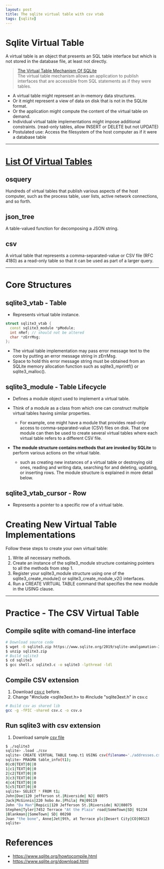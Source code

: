 ```yaml
---
layout: post
title: The sqlite virtual table with csv vtab
tags: [sqlite]
---
```


# Sqlite Virtual Table
A virtual table is an object that presents an SQL table interface but which is not stored in the database file, at least not directly.
> [The Virtual Table Mechanism Of SQLite](https://sqlite.org/vtab.html)  
> The virtual table mechanism allows an application to publish interfaces that are accessible from SQL statements as if they were tables.

- A virtual table might represent an in-memory data structures.
- Or it might represent a view of data on disk that is not in the SQLite format.
- Or the application might compute the content of the virtual table on demand.
- Individual virtual table implementations might impose additional constraints. (read-only tables, allow INSERT or DELETE but not UPDATE)
- Postulated use: Access the filesystem of the host computer as if it were a database table

---

# [List Of Virtual Tables](https://sqlite.org/vtablist.html)
## osquery
Hundreds of virtual tables that publish various aspects of the host computer, such as the process table, user lists, active network connections, and so forth.

## json_tree
A table-valued function for decomposing a JSON string.

## csv
A virtual table that represents a comma-separated-value or CSV file (RFC 4180) as a read-only table so that it can be used as part of a larger query.

---

# Core Structures
##  sqlite3_vtab - Table
- Represents virtual table instance.
```cpp
struct sqlite3_vtab {
  const sqlite3_module *pModule;
  int nRef; // should not be altered 
  char *zErrMsg;
};
```
- The virtual table implementation may pass error message text to the core by putting an error message string in zErrMsg.
- Space to hold this error message string must be obtained from an SQLite memory allocation function such as sqlite3_mprintf() or sqlite3_malloc(). 

## sqlite3_module - Table Lifecycle
- Defines a module object used to implement a virtual table.
- Think of a module as a class from which one can construct multiple virtual tables having similar properties.
	- For example, one might have a module that provides read-only access to comma-separated-value (CSV) files on disk. That one module can then be used to create several virtual tables where each virtual table refers to a different CSV file.

- **The module structure contains methods that are invoked by SQLite** to perform various actions on the virtual table.
	- such as creating new instances of a virtual table or destroying old ones, reading and writing data, searching for and deleting, updating, or inserting rows. The module structure is explained in more detail below.

## sqlite3_vtab_cursor - Row
- Represents a pointer to a specific row of a virtual table.


# Creating New Virtual Table Implementations
Follow these steps to create your own virtual table:
1. Write all necessary methods.
2. Create an instance of the sqlite3_module structure containing pointers to all the methods from step 1.
3. Register your sqlite3_module structure using one of the sqlite3_create_module() or sqlite3_create_module_v2() interfaces.
4. Run a CREATE VIRTUAL TABLE command that specifies the new module in the USING clause.

---

# Practice - The CSV Virtual Table
## Compile sqlite with comand-line interface
```sh
# Download source code
$ wget -O sqlite3.zip https://www.sqlite.org/2019/sqlite-amalgamation-3270200.zip
$ unzip sqlite3.zip
# Build sqlite3
$ cd sqlite3
$ gcc shell.c sqlite3.c -o sqlite3 -lpthread -ldl
```

## Compile CSV extension
1. Download [csv.c](https://www.sqlite.org/src/artifact?ci=trunk&filename=ext/misc/csv.c) before.
2. Change "#include <sqlite3ext.h> to #include "sqlite3ext.h" in csv.c
```sh
# Build csv as shared lib
gcc -g -fPIC -shared csv.c -o csv.o
```

## Run sqlite3 with csv extension
1. Download sample [csv file](https://people.sc.fsu.edu/~jburkardt/data/csv/addresses.csv)
```sh
$ ./sqlite3
sqlite> .load ./csv
sqlite> CREATE VIRTUAL TABLE temp.t1 USING csv(filename='./addresses.csv');
sqlite> PRAGMA table_info(t1);
0|c0|TEXT|0||0
1|c1|TEXT|0||0
2|c2|TEXT|0||0
3|c3|TEXT|0||0
4|c4|TEXT|0||0
5|c5|TEXT|0||0
sqlite> SELECT * FROM t1;
John|Doe|120 jefferson st.|Riverside| NJ| 08075
Jack|McGinnis|220 hobo Av.|Phila| PA|09119
John "Da Man"|Repici|120 Jefferson St.|Riverside| NJ|08075
Stephen|Tyler|7452 Terrace "At the Plaza" road|SomeTown|SD| 91234
|Blankman||SomeTown| SD| 00298
Joan "the bone", Anne|Jet|9th, at Terrace plc|Desert City|CO|00123
sqlite> 
```

# References
- https://www.sqlite.org/howtocompile.html
- https://www.sqlite.org/download.html

